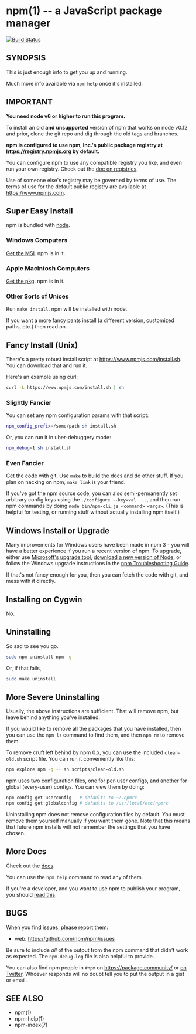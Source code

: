 npm(1) -- a JavaScript package manager
==============================

[![Build Status](https://img.shields.io/travis/npm/npm/latest.svg)](https://travis-ci.org/npm/npm)

## SYNOPSIS

This is just enough info to get you up and running.

Much more info available via `npm help` once it's installed.

## IMPORTANT

**You need node v6 or higher to run this program.**

To install an old **and unsupported** version of npm that works on node v0.12
and prior, clone the git repo and dig through the old tags and branches.

**npm is configured to use npm, Inc.'s public package registry at
<https://registry.npmjs.org> by default.**

You can configure npm to use any compatible registry you
like, and even run your own registry. Check out the [doc on
registries](https://docs.npmjs.com/misc/registry).

Use of someone else's registry may be governed by terms of use. The
terms of use for the default public registry are available at
<https://www.npmjs.com>.

## Super Easy Install

npm is bundled with [node](https://nodejs.org/en/download/).

### Windows Computers

[Get the MSI](https://nodejs.org/en/download/).  npm is in it.

### Apple Macintosh Computers

[Get the pkg](https://nodejs.org/en/download/).  npm is in it.

### Other Sorts of Unices

Run `make install`.  npm will be installed with node.

If you want a more fancy pants install (a different version, customized
paths, etc.) then read on.

## Fancy Install (Unix)

There's a pretty robust install script at
<https://www.npmjs.com/install.sh>.  You can download that and run it.

Here's an example using curl:

```sh
curl -L https://www.npmjs.com/install.sh | sh
```

### Slightly Fancier

You can set any npm configuration params with that script:

```sh
npm_config_prefix=/some/path sh install.sh
```

Or, you can run it in uber-debuggery mode:

```sh
npm_debug=1 sh install.sh
```

### Even Fancier

Get the code with git.  Use `make` to build the docs and do other stuff.
If you plan on hacking on npm, `make link` is your friend.

If you've got the npm source code, you can also semi-permanently set
arbitrary config keys using the `./configure --key=val ...`, and then
run npm commands by doing `node bin/npm-cli.js <command> <args>`.  (This is helpful
for testing, or running stuff without actually installing npm itself.)

## Windows Install or Upgrade

Many improvements for Windows users have been made in npm 3 - you will have a better
experience if you run a recent version of npm. To upgrade, either use [Microsoft's
upgrade tool](https://github.com/felixrieseberg/npm-windows-upgrade),
[download a new version of Node](https://nodejs.org/en/download/),
or follow the Windows upgrade instructions in the
[npm Troubleshooting Guide](./TROUBLESHOOTING.md).

If that's not fancy enough for you, then you can fetch the code with
git, and mess with it directly.

## Installing on Cygwin

No.

## Uninstalling

So sad to see you go.

```sh
sudo npm uninstall npm -g
```
Or, if that fails,

```sh
sudo make uninstall
```

## More Severe Uninstalling

Usually, the above instructions are sufficient.  That will remove
npm, but leave behind anything you've installed.

If you would like to remove all the packages that you have installed,
then you can use the `npm ls` command to find them, and then `npm rm` to
remove them.

To remove cruft left behind by npm 0.x, you can use the included
`clean-old.sh` script file.  You can run it conveniently like this:

```sh
npm explore npm -g -- sh scripts/clean-old.sh
```

npm uses two configuration files, one for per-user configs, and another
for global (every-user) configs.  You can view them by doing:

```sh
npm config get userconfig   # defaults to ~/.npmrc
npm config get globalconfig # defaults to /usr/local/etc/npmrc
```

Uninstalling npm does not remove configuration files by default.  You
must remove them yourself manually if you want them gone.  Note that
this means that future npm installs will not remember the settings that
you have chosen.

## More Docs

Check out the [docs](https://docs.npmjs.com/).

You can use the `npm help` command to read any of them.

If you're a developer, and you want to use npm to publish your program,
you should [read this](https://docs.npmjs.com/misc/developers).

## BUGS

When you find issues, please report them:

* web:
  <https://github.com/npm/npm/issues>

Be sure to include *all* of the output from the npm command that didn't work
as expected.  The `npm-debug.log` file is also helpful to provide.

You can also find npm people in `#npm` on https://package.community/ or
[on Twitter](https://twitter.com/npm_support).  Whoever responds will no
doubt tell you to put the output in a gist or email.

## SEE ALSO

* npm(1)
* npm-help(1)
* npm-index(7)
